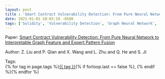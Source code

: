 ```yaml
---
layout: post
title : 'Smart Contract Vulnerability Detection: From Pure Neural Network to Interpretable Graph Feature and Expert Pattern Fusion'
date: 2021-01-01 10:03:19 -0500
tags: ['Solidity', 'Vulnerability Detection', 'Graph Neural Network', 'Semantic Graph']
---
```

Paper: [Smart Contract Vulnerability Detection: From Pure Neural Network to Interpretable Graph Feature and Expert Pattern Fusion](https://arxiv.org/abs/2106.09282)

Author: Z. Liu and P. Qian and X. Wang and L. Zhu and Q. He and S. Ji




 Tags:  
        <span>{% for tag in page.tags %}<a href="/tags/#{{ tag | slugify }}">{{ tag }}</a>{% if forloop.last == false %}, {% endif %}{% endfor %}</span>
